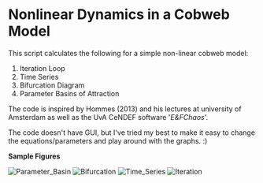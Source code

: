 # Nonlinear Dynamics in a Cobweb Model
This script calculates the following for a simple non-linear cobweb model: 
1. Iteration Loop
2. Time Series 
3. Bifurcation Diagram
4. Parameter Basins of Attraction 

The code is inspired by Hommes (2013) and his lectures at university of
Amsterdam as well as the UvA CeNDEF software '*E&FChaos*'.

The code doesn't have GUI, but I've tried my best to make it easy to change the equations/parameters and play around with the graphs. :) 

__Sample Figures__

![Parameter_Basin](https://user-images.githubusercontent.com/45733935/81487689-fa78f180-925f-11ea-9530-b1283676c310.png)
![Bifurcation](https://user-images.githubusercontent.com/45733935/79876587-87602600-83eb-11ea-9672-bc0d607f4631.png)
![Time_Series](https://user-images.githubusercontent.com/45733935/79876593-88915300-83eb-11ea-9111-a7ebe9be03d6.png)
![Iteration](https://user-images.githubusercontent.com/45733935/79876595-8929e980-83eb-11ea-9de7-9b44b8166706.png)
